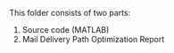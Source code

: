 This folder consists of two parts:
1. Source code (MATLAB)
2. Mail Delivery Path Optimization Report
